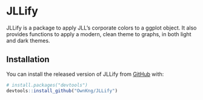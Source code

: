 
<!-- README.md is generated from README.Rmd. Please edit that file -->

# JLLify

JLLify is a package to apply JLL’s corporate colors to a ggplot object.
It also provides functions to apply a modern, clean theme to graphs, in
both light and dark themes.

## Installation

You can install the released version of JLLify from
[GitHub](https://github.com/) with:

``` r
# install.packages("devtools")
devtools::install_github("OwnKng/JLLify")
```
